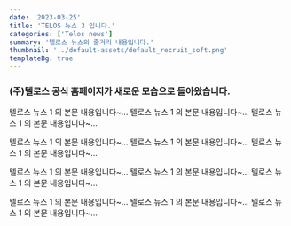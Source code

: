 ```yaml
---
date: '2023-03-25'
title: 'TELOS 뉴스 3 입니다.'
categories: ['Telos news']
summary: '텔로스 뉴스의 줄거리 내용입니다.'
thumbnail: '../default-assets/default_recruit_soft.png'
templateBg: true
---
```


### (주)텔로스 공식 홈페이지가 새로운 모습으로 돌아왔습니다.

>

텔로스 뉴스 1 의 본문 내용입니다~... 텔로스 뉴스 1 의 본문 내용입니다~... 텔로스 뉴스 1 의 본문 내용입니다~...

텔로스 뉴스 1 의 본문 내용입니다~... 텔로스 뉴스 1 의 본문 내용입니다~... 텔로스 뉴스 1 의 본문 내용입니다~...

텔로스 뉴스 1 의 본문 내용입니다~... 텔로스 뉴스 1 의 본문 내용입니다~... 텔로스 뉴스 1 의 본문 내용입니다~...

텔로스 뉴스 1 의 본문 내용입니다~... 텔로스 뉴스 1 의 본문 내용입니다~... 텔로스 뉴스 1 의 본문 내용입니다~...
